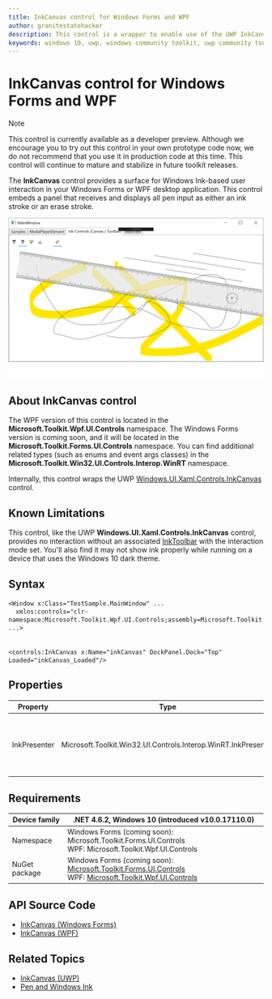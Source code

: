 ```yaml
---
title: InkCanvas control for Windows Forms and WPF
author: granitestatehacker
description: This control is a wrapper to enable use of the UWP InkCanvas control in Windows Forms or WPF.
keywords: windows 10, uwp, windows community toolkit, uwp community toolkit, uwp toolkit, InkCanvas, Windows Forms, WPF
---
```


# InkCanvas control for Windows Forms and WPF

> [!NOTE]
> This control is currently available as a developer preview. Although we encourage you to try out this control in your own prototype code now, we do not recommend that you use it in production code at this time. This control will continue to mature and stabilize in future toolkit releases.

The **InkCanvas** control provides a surface for Windows Ink-based user interaction in your Windows Forms or WPF desktop application. This control embeds a panel that receives and displays all pen input as either an ink stroke or an erase stroke.

![InkCanvas example](../../resources/images/Controls/InkCanvas.png)

## About InkCanvas control

The WPF version of this control is located in the **Microsoft.Toolkit.Wpf.UI.Controls** namespace. The Windows Forms version is coming soon, and it will be located in the **Microsoft.Toolkit.Forms.UI.Controls** namespace. You can find additional related types (such as enums and event args classes) in the **Microsoft.Toolkit.Win32.UI.Controls.Interop.WinRT** namespace.

Internally, this control wraps the UWP [Windows.UI.Xaml.Controls.InkCanvas](https://docs.microsoft.com/uwp/api/Windows.UI.Xaml.Controls.InkCanvas) control.

## Known Limitations

This control, like the UWP **Windows.UI.Xaml.Controls.InkCanvas** control, provides no interaction without an associated [InkToolbar](InkToolbar.md) with the interaction mode set. You'll also find it may not show ink properly while running on a device that uses the Windows 10 dark theme.

## Syntax
```xaml
<Window x:Class="TestSample.MainWindow" ...
  xmlns:controls="clr-namespace:Microsoft.Toolkit.Wpf.UI.Controls;assembly=Microsoft.Toolkit.Wpf.UI.Controls"
...>


<controls:InkCanvas x:Name="inkCanvas" DockPanel.Dock="Top" Loaded="inkCanvas_Loaded"/>
```

## Properties

| Property | Type | Description |
| -- | -- | -- |
| InkPresenter | Microsoft.Toolkit.Win32.UI.Controls.Interop.WinRT.InkPresenter | Wraps the [InkPresenter](https://docs.microsoft.com/uwp/api/windows.ui.xaml.controls.inkcanvas.inkpresenter) property of the internal UWP **InkCanvas** control. |


## Requirements

| Device family | .NET 4.6.2, Windows 10 (introduced v10.0.17110.0) |
| -- | -- |
| Namespace | Windows Forms (coming soon): Microsoft.Toolkit.Forms.UI.Controls <br/> WPF: Microsoft.Toolkit.Wpf.UI.Controls |
| NuGet package | Windows Forms (coming soon): [Microsoft.Toolkit.Forms.UI.Controls](https://dotnet.myget.org/feed/uwpcommunitytoolkit/package/nuget/Microsoft.Toolkit.Forms.UI.Controls)  <br/> WPF: [Microsoft.Toolkit.Wpf.UI.Controls](https://dotnet.myget.org/feed/uwpcommunitytoolkit/package/nuget/Microsoft.Toolkit.Wpf.UI.Controls) |

## API Source Code

- [InkCanvas (Windows Forms)](https://github.com/Microsoft/WindowsCommunityToolkit/tree/master/Microsoft.Toolkit.Win32/Microsoft.Toolkit.Forms.UI.Controls/InkCanvas)
- [InkCanvas (WPF)](https://github.com/Microsoft/WindowsCommunityToolkit/tree/master/Microsoft.Toolkit.Win32/Microsoft.Toolkit.Wpf.UI.Controls/InkCanvas)


## Related Topics

- [InkCanvas (UWP)](https://docs.microsoft.com/en-us/uwp/api/Windows.UI.Xaml.Controls.InkCanvas)
- [Pen and Windows Ink](https://docs.microsoft.com/windows/uwp/design/input/pen-and-stylus-interactions)
